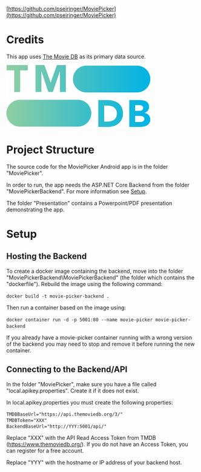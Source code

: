 [https://github.com/pseiringer/MoviePicker](https://github.com/pseiringer/MoviePicker)

# Credits

This app uses [The Movie DB](https://www.themoviedb.org/) as its primary data source.

![alt text](https://github.com/pseiringer/MoviePicker/blob/main/tmdb_logo_short.svg)


# Project Structure

The source code for the MoviePicker Android app is in the folder "MoviePicker".

In order to run, the app needs the ASP.NET Core Backend from the folder "MoviePickerBackend". For more information see [Setup](#setup).

The folder "Presentation" contains a Powerpoint/PDF presentation demonstrating the app.

# Setup

## Hosting the Backend

To create a docker image containing the backend, move into the folder "MoviePickerBackend\MoviePickerBackend" (the folder which contains the "dockerfile"). Rebuild the image using the following command:

`docker build -t movie-picker-backend .`

Then run a container based on the image using:

`docker container run -d -p 5001:80 --name movie-picker movie-picker-backend`

If you already have a movie-picker container running with a wrong version of the backend you may need to stop and remove it before running the new container.

## Connecting to the Backend/API

In the folder "MoviePicker", make sure you have a file called "local.apikey.properties". Create it if it does not exist.

In local.apikey.properties you must create the following properties:

```
TMDBBaseUrl="https://api.themoviedb.org/3/"
TMDBToken="XXX"
BackendBaseUrl="http://YYY:5001/api/"
```

Replace "XXX" with the API Read Access Token from TMDB (https://www.themoviedb.org/). If you do not have an Access Token, you can register for a free account.

Replace "YYY" with the hostname or IP address of your backend host.
